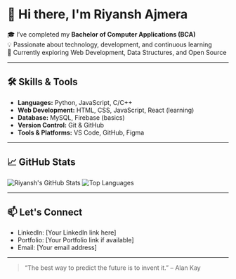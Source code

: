 # 👋 Hi there, I'm Riyansh Ajmera

🎓 I’ve completed my **Bachelor of Computer Applications (BCA)**  
💡 Passionate about technology, development, and continuous learning  
📌 Currently exploring Web Development, Data Structures, and Open Source  

---

## 🛠️ Skills & Tools

- **Languages:** Python, JavaScript, C/C++
- **Web Development:** HTML, CSS, JavaScript, React (learning)
- **Database:** MySQL, Firebase (basics)
- **Version Control:** Git & GitHub
- **Tools & Platforms:** VS Code, GitHub, Figma

---

## 📈 GitHub Stats

![Riyansh's GitHub Stats](https://github-readme-stats.vercel.app/api?username=riyanshajmera&show_icons=true&theme=radical)
![Top Languages](https://github-readme-stats.vercel.app/api/top-langs/?username=riyanshajmera&layout=compact&theme=radical)

---

## 📫 Let's Connect

- LinkedIn: [Your LinkedIn link here]
- Portfolio: [Your Portfolio link if available]
- Email: [Your email address]

---

> “The best way to predict the future is to invent it.” – Alan Kay

